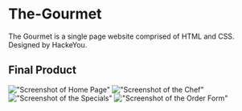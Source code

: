# The-Gourmet

The Gourmet is a single page website comprised of HTML and CSS. Designed by HackeYou.

## Final Product
!["Screenshot of Home Page"]()
!["Screenshot of the Chef"]()
!["Screenshot of the Specials"]()
!["Screenshot of the Order Form"]()
